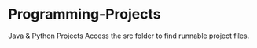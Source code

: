 # Programming-Projects
Java &amp; Python Projects
Access the src folder to find runnable project files.
